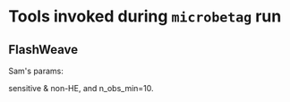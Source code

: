 # Tools invoked during `microbetag` run


## FlashWeave

 Sam's params:

sensitive & non-HE, and n_obs_min=10.
